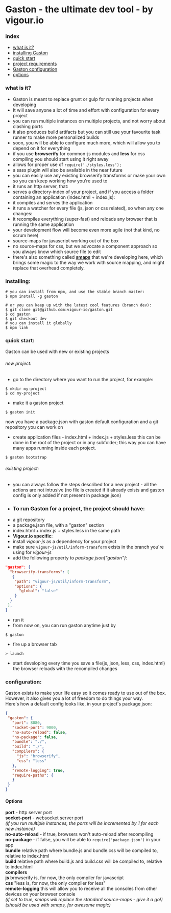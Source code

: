 # Gaston - the ultimate dev tool - by vigour.io

### index
- [what is it?](#what-is-it)  
- [installing Gaston](#installing)  
- [quick start](#quick-start)  
- [project requirements](#requirements)  
- [Gaston configuration](#configuration)
 - [options](#configuration-options)

### <a name="what-is-it"></a>what is it?
- Gaston is meant to replace grunt or gulp for running projects when developing
- It will save anyone a lot of time and effort with configuration for every project
- you can run multiple instances on multiple projects, and not worry about clashing ports
- it also produces build artifacts but you can still use your favourite task runner to make more personalized builds
 - soon, you will be able to configure much more, which will allow you to depend on it for everything
- if you use **browserify** for common-js modules and **less** for css compiling you should start using it right away
 - allows for proper use of `require('./styles.less');` 
 - a sass plugin will also be available in the near future
 - you can easily use any existing browserify transforms or make your own so you can keep working how you're used to
- it runs an http server, that:
 - serves a directory-index of your project, and if you access a folder containing an application (index.html + index.js):
 - it compiles and serves the application
 - it runs a watcher for every file (js, json or css related), so when any one changes:
 - it recompiles everything (super-fast) and reloads any browser that is running the same application
- your development flow will become even more agile (not that kind, no scrum here)
- source-maps for javascript working out of the box
 - no source-maps for css, but we advocate a component approach so you always know which source file to edit
 - there's also something called <a href="#smaps">**smaps**</a> that we're developing here, which brings some magic to the way we work with source mapping, and might replace that overhead completely.

### <a name="installing"></a> installing:
```shell
# you can install from npm, and use the stable branch master:
$ npm install -g gaston

# or you can keep up with the latest cool features (branch dev):
$ git clone git@github.com:vigour-io/gaston.git
$ cd gaston
$ git checkout dev
# you can install it globally
$ npm link
```

### <a name="quick-start"></a> quick start:
Gaston can be used with new or existing projects
###### new project:
- go to the directory where you want to run the project, for example:
```shell
$ mkdir my-project
$ cd my-project
```
- make it a gaston project 
```shell
$ gaston init
```
now you have a package.json with gaston default configuration and a git repository you can work on
- create application files - index.html + index.js + styles.less
this can be done in the root of the project or in any subfolder; this way you can have many apps running inside each project.
```shell
$ gaston bootstrap
```

###### existing project:
- you can always follow the steps described for a new project - all the actions are not intrusive (no file is created if it already exists and gaston config is only added if not present in package.json)  
- ### <a name="requirements"></a>To run Gaston for a project, the project should have:
 - a git repository
 - a package.json file, with a "gaston" section
 - index.html + index.js + styles.less in the same path
 - **Vigour.io specific**: 
  - install *vigour-js* as a dependency for your project
  - make sure `vigour-js/util/inform-transform` exists in the branch you're using for *vigour-js*
  - add the following property to *package.json["gaston"]*:
```json
"gaston": {
  "browserify-transforms": [
   {
    "path": "vigour-js/util/inform-transform",
    "options": {
      "global": "false"
    }
  }
 ],
}
```
- run it
- from now on, you can run gaston anytime just by
```shell
$ gaston
```
- fire up a browser tab
```shell
> launch
```
- start developing
every time you save a file(js, json, less, css, index.html) the browser reloads with the recompiled changes

### <a name="configuration"></a> configuration:
Gaston exists to make your life easy so it comes ready to use out of the box. However, it also gives you a lot of freedom to do things your way.  
Here's how a default config looks like, in your project's package.json:
```json
{
 "gaston": {
   "port": 8080,
   "socket-port": 9000,
   "no-auto-reload": false,
   "no-package": false,
   "bundle": "./",
   "build": "./",
   "compilers": {
     "js": "browserify",
     "css": "less"
   },
   "remote-logging": true,
   "require-paths": {
   }
 }
}
```
#### <a name="configuration-options"></a>Options  
**port** - http server port  
**socket-port** - websocket server port  
*(if you run multiple instances, the ports will be incremented by 1 for each new instance)*  
**no-auto-reload** - if true, browsers won't auto-reload after recompiling  
**no-package** - if false, you will be able to `require('package.json')` in your app  
**bundle** relative path where bundle.js and bundle.css will be compiled to, relative to index.html  
**build** relative path where build.js and build.css will be compiled to, relative to index.html  
**compilers**  
 **js** browserify is, for now, the only compiler for javascript  
 **css** "less is, for now, the only compiler for less"  
**remote-logging** this will allow you to receive all the consoles from other devices on your browser console  
*(if set to true, smaps will replace the standard source-maps - give it a go!)*
*(should be used with smaps, for awesome magic)*
